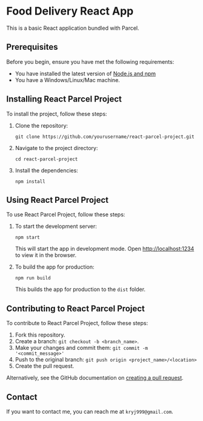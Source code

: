 # Food Delivery React App

This is a basic React application bundled with Parcel.

## Prerequisites

Before you begin, ensure you have met the following requirements:
* You have installed the latest version of [Node.js and npm](https://nodejs.org/en/download/)
* You have a Windows/Linux/Mac machine.

## Installing React Parcel Project

To install the project, follow these steps:

1. Clone the repository:
   ```
   git clone https://github.com/yourusername/react-parcel-project.git
   ```
2. Navigate to the project directory:
   ```
   cd react-parcel-project
   ```
3. Install the dependencies:
   ```
   npm install
   ```

## Using React Parcel Project

To use React Parcel Project, follow these steps:

1. To start the development server:
   ```
   npm start
   ```
   This will start the app in development mode. Open [http://localhost:1234](http://localhost:1234) to view it in the browser.

2. To build the app for production:
   ```
   npm run build
   ```
   This builds the app for production to the `dist` folder.

## Contributing to React Parcel Project

To contribute to React Parcel Project, follow these steps:

1. Fork this repository.
2. Create a branch: `git checkout -b <branch_name>`.
3. Make your changes and commit them: `git commit -m '<commit_message>'`
4. Push to the original branch: `git push origin <project_name>/<location>`
5. Create the pull request.

Alternatively, see the GitHub documentation on [creating a pull request](https://help.github.com/en/github/collaborating-with-issues-and-pull-requests/creating-a-pull-request).

## Contact

If you want to contact me, you can reach me at `kryj999@gmail.com`.
